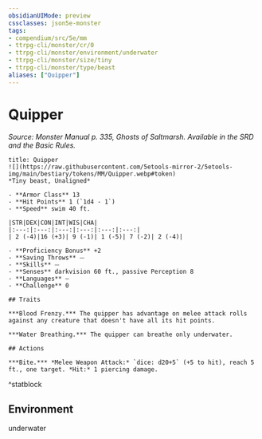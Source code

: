 ```yaml
---
obsidianUIMode: preview
cssclasses: json5e-monster
tags:
- compendium/src/5e/mm
- ttrpg-cli/monster/cr/0
- ttrpg-cli/monster/environment/underwater
- ttrpg-cli/monster/size/tiny
- ttrpg-cli/monster/type/beast
aliases: ["Quipper"]
---
```

# Quipper
*Source: Monster Manual p. 335, Ghosts of Saltmarsh. Available in the SRD and the Basic Rules.*  

```ad-statblock
title: Quipper
![](https://raw.githubusercontent.com/5etools-mirror-2/5etools-img/main/bestiary/tokens/MM/Quipper.webp#token)
*Tiny beast, Unaligned*

- **Armor Class** 13 
- **Hit Points** 1 (`1d4 - 1`)
- **Speed** swim 40 ft.

|STR|DEX|CON|INT|WIS|CHA|
|:---:|:---:|:---:|:---:|:---:|:---:|
| 2 (-4)|16 (+3)| 9 (-1)| 1 (-5)| 7 (-2)| 2 (-4)|

- **Proficiency Bonus** +2
- **Saving Throws** ⏤
- **Skills** ⏤
- **Senses** darkvision 60 ft., passive Perception 8
- **Languages** —
- **Challenge** 0

## Traits

***Blood Frenzy.*** The quipper has advantage on melee attack rolls against any creature that doesn't have all its hit points.

***Water Breathing.*** The quipper can breathe only underwater.

## Actions

***Bite.*** *Melee Weapon Attack:* `dice: d20+5` (+5 to hit), reach 5 ft., one target. *Hit:* 1 piercing damage.
```
^statblock

## Environment

underwater